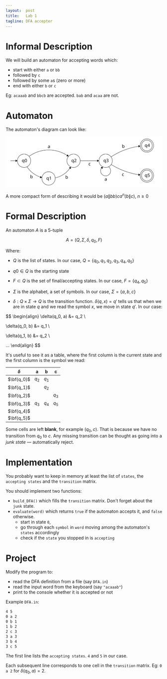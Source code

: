 ```yaml
---
layout:  post
title:   Lab 1
tagline: DFA accepter
---
```


# Informal Description

We will build an automaton for accepting words which:

- start with either `a` or `bb`
- followed by `c`
- followed by some `a`s (zero or more)
- end with either `b` or `c`

Eg: `acaaab` and `bbcb` are accepted. `bab` and `acaa` are not.

# Automaton

The automaton's diagram can look like:

![DFA](assets/dfa.svg)

A more compact form of describing it would be $(a\|bb)ca^n(b\|c), \ n \ge 0$

# Formal Description

An automaton $A$ is a 5-tuple


$$
A = (Q, \Sigma, \delta, q_0, F)
$$


Where:

- $Q$ is the list of states. In our case, $Q = \lbrace q_0, q_1, q_2, q_3, q_4, q_5 \rbrace$

- $q0 \in Q$ is the starting state

- $F \subset Q$ is the set of final/accepting states. In our case, $F = \lbrace q_4, q_5 \rbrace$

- $\Sigma$ is the alphabet, a set of symbols. In our case, $\Sigma = \lbrace a, b, c \rbrace$

- $\delta:Q \times \Sigma \rightarrow Q$ is the transition function. $\delta(q, x)=q'$ tells us that when we are in state $q$ and we read the symbol $x$, we move in state $q'$. In our case:


$$
\begin{align}
\delta(q_0, a) &= q_2 \\

\delta(q_0, b) &= q_1 \\

\delta(q_1, b) &= q_2 \\

...
\end{align}
$$

It's useful to see it as a table, where the first column is the current state and the first column is the symbol we read:

| $\delta$   | **a** | **b** | **c** |
| ---------- | :---: | :---: | :---: |
| $\bf{q_0}$ | $q_2$ | $q_1$ |       |
| $\bf{q_1}$ |       | $q_2$ |       |
| $\bf{q_2}$ |       |       | $q_3$ |
| $\bf{q_3}$ | $q_3$ | $q_4$ | $q_5$ |
| $\bf{q_4}$ |       |       |       |
| $\bf{q_5}$ |       |       |       |

Some cells are left **blank**, for example $(q_0, c)$. That is because we have no transition from $q_0$ to $c$. Any missing transition can be thought as going into a *junk state* — automatically reject.



# Implementation

You probably want to keep in memory at least the list of `states`, the `accepting states` and the `transition` matrix.

You should implement two functions:

- `build_DFA()` which fills the `transition` matrix. Don't forget about the `junk` state.
- `evaluate(word)` which returns `true` if the automaton accepts it, and `false` otherwise. 
  - start in state `0`,
  - go through each `symbol` in  `word` moving among the automaton's `states` accordingly
  - check if the `state` you stopped in is `accepting`



# Project

Modify the program to:

- read the DFA definition from a file (say `DFA.in`)
- read the input word from the keyboard (say `"acaaab"`)
- print to the console whether it is accepted or not

Example `DFA.in`:

```
4 5
0 a 2
0 b 1
1 b 2
2 c 3
3 a 3
3 b 4
3 c 5
```

The first line lists the `accepting states`. `4` and `5` in our case.

Each subsequent line corresponds to one cell in the `transition` matrix. Eg: `0 a 2` for $\delta(q_0, a)=2$.
